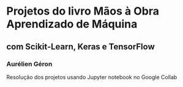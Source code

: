 # Projetos do livro Mãos à Obra Aprendizado de Máquina
## com Scikit-Learn, Keras e TensorFlow
### Aurélien Géron

Resolução dos projetos usando Jupyter notebook no Google Collab
